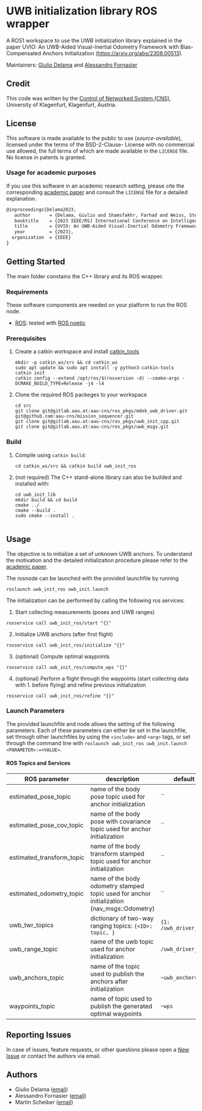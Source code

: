 # UWB initialization library ROS wrapper

A ROS1 workspace to use the UWB initialization library explained in the paper UVIO: An UWB-Aided Visual-Inertial 
Odometry Framework with Bias-Compensated Anchors Initialization (https://arxiv.org/abs/2308.00513).

Maintainers: [Giulio Delama](mailto:giulio.delama@aau.at) and [Alessandro Fornasier](mailto:alessandro.fornasier@aau.at)

## Credit

This code was written by the [Control of Networked System (CNS)](https://www.aau.at/en/smart-systems-technologies/control-of-networked-systems/), 
University of Klagenfurt, Klagenfurt, Austria.

## License

This software is made available to the public to use (_source-available_), licensed under the terms of the BSD-2-Clause-
License with no commercial use allowed, the full terms of which are made available in the `LICENSE` file. No license in
patents is granted.

### Usage for academic purposes

If you use this software in an academic research setting, please cite the
corresponding [academic paper] and consult the `LICENSE` file for a detailed explanation.

```latex
@inproceedings{Delama2023,
   author       = {Delama, Giulio and Shamsfakhr, Farhad and Weiss, Stephan and Fontanelli, Daniele and Fornasier, Alessandro},
   booktitle    = {2023 IEEE/RSJ International Conference on Intelligent Robots and Systems (IROS)},
   title        = {UVIO: An UWB-Aided Visual-Inertial Odometry Framework with Bias-Compensated Anchors Initialization},
   year         = {2023},
  organization  = {IEEE}
}
```

## Getting Started

The main folder constains the C++ library and its ROS wrapper.

### Requirements

These software components are needed on your platform to run the ROS node.

- [ROS](https://www.ros.org/): tested with [ROS noetic](http://wiki.ros.org/noetic/Installation)

### Prerequisites

1. Create a catkin workspace and install [catkin_tools](https://catkin-tools.readthedocs.io/en/latest/installing.html)
    ```[bash]
    mkdir -p catkin_ws/src && cd catkin_ws
    sudo apt update && sudo apt install -y python3-catkin-tools
    catkin init
    catkin config --extend /opt/ros/$(rosversion -d) --cmake-args -DCMAKE_BUILD_TYPE=Release -j4 -l4
    ```
2. Clone the required ROS packeges to your workspace
    ```[bash]
    cd src
    git clone git@gitlab.aau.at:aau-cns/ros_pkgs/mdek_uwb_driver.git
    git@github.com:aau-cns/mission_sequencer.git
    git clone git@gitlab.aau.at:aau-cns/ros_pkgs/uwb_init_cpp.git
    git clone git@gitlab.aau.at:aau-cns/ros_pkgs/uwb_msgs.git
    ```

### Build

1. Compile using `catkin build`:
    ```[bash]
    cd catkin_ws/src && catkin build uwb_init_ros
    ```
2. (not required) The C++ stand-alone library can also be builded and installed with:
    ```[bash]
    cd uwb_init_lib
    mkdir build && cd build
    cmake ../
    cmake --build .
    sudo cmake --install .


## Usage

The objective is to initialize a set of unknown UWB anchors. To understand the motivation and the detailed initialization procedure
please refer to the [academic paper].

The rosnode can be launched with the provided launchfile by running

```[bash]
roslaunch uwb_init_ros uwb_init.launch
```

The initialization can be performed by calling the following ros services:

1. Start collecting measurements (poses and UWB ranges)

```[bash]
rosservice call uwb_init_ros/start "{}"
```

2. Initialize UWB anchors (after first flight)

```[bash]
rosservice call uwb_init_ros/initialize "{}"
```

3. (optional) Compute optimal waypoints

```[bash]
rosservice call uwb_init_ros/compute_wps "{}"
```

4. (optional) Perform a flight through the waypoints (start collecting data with 1. before flying) and refine previous initialization

```[bash]
rosservice call uwb_init_ros/refine "{}"
```


### Launch Parameters
The provided launchfile and node allows the setting of the following parameters. Each of these parameters can either be set in the launchfile, set through other launchfiles by using the `<include>` and `<arg>` tags, or set through the command line with `roslaunch uwb_init_ros uwb_init.launch <PARAMETER>:=<VALUE>`.

#### ROS Topics and Services
| ROS parameter | description | default value | type
|---|---|---|---|
| estimated_pose_topic | name of the body pose topic used for anchor initialization  | `` | geometry_msgs::PoseStamped |
| estimated_pose_cov_topic | name of the body pose with covariance topic used for anchor initialization  | `` | geometry_msgs::PoseWithCovarianceStamped <
| estimated_transform_topic | name of the body transform stamped topic used for anchor initialization  | `` | geometry_msgs::TransformStamped | 
| estimated_odometry_topic | name of the body odometry stamped topic used for anchor initialization (nav_msgs::Odometry) | `` |
| uwb_twr_topics | dictionary of two-way ranging topics: `{<ID>: topic, }`  | `{1: /uwb_driver_node/twr}` | uwb_msgs::TwoWayRangeStamped |
| uwb_range_topic | name of the uwb topic used for anchor initialization   | `/uwb_driver_node/uwb` | mdek_uwb_driver::Uwb |
| uwb_anchors_topic | name of the topic used to publish the anchors after initialization | `~uwb_anchors` | uwb_msgs::UwbAnchorArrayStamped | 
| waypoints_topic | name of topic used to publish the generated optimal waypoints | `~wps` | mission_sequencer::MissionWaypointArray | 

## Reporting Issues

In case of issues, feature requests, or other questions please open a [New Issue](https://gitlab.aau.at/aau-cns/ros_pkgs/uwb_init_cpp/issues/new?issue) or contact the authors via email.

## Authors

* Giulio Delama ([email](mailto:giulio.delama@aau.at?subject=[UWB%20Init]))
* Alessandro Fornasier ([email](mailto:alessandro.fornasier@ieee.org?subject=[UWB%20Init]))
* Martin Scheiber ([email](mailto:martin.scheiber@ieee.org?subject=[UWB%20Init]))

<!-- LINKS: -->
[academic paper]: https://arxiv.org/abs/2308.00513
